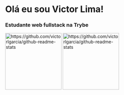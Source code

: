 <h1>Olá eu sou Victor Lima!</h1>

<h3>Estudante web fullstack na Trybe</h3>

<div>
<img height="180em" src="https://github-readme-stats.vercel.app/api?username=victorlgarcia&theme=blue-green" alt="https://github.com/victorlgarcia/github-readme-stats"  />
<img height="180em" src="https://github-readme-stats.vercel.app/api/top-langs/?username=victorlgarcia&theme=blue-green" alt="https://github.com/victorlgarcia/github-readme-stats" />
</div>
